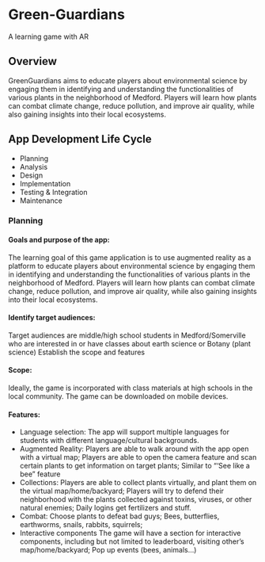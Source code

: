 # Green-Guardians
A learning game with AR

## Overview
GreenGuardians aims to educate players about environmental science by engaging them in identifying and understanding the functionalities of various plants in the neighborhood of Medford. Players will learn how plants can combat climate change, reduce pollution, and improve air quality, while also gaining insights into their local ecosystems.

## App Development Life Cycle 
- Planning
- Analysis
- Design
- Implementation
- Testing & Integration
- Maintenance

### Planning

#### Goals and purpose of the app:
The learning goal of this game application is to use augmented reality as a platform to educate players about environmental science by engaging them in identifying and understanding the functionalities of various plants in the neighborhood of Medford. Players will learn how plants can combat climate change, reduce pollution, and improve air quality, while also gaining insights into their local ecosystems.

#### Identify target audiences:
Target audiences are middle/high school students in Medford/Somerville who are interested in or have classes about earth science or Botany (plant science)
Establish the scope and features

#### Scope:
Ideally, the game is incorporated with class materials at high schools in the local community. 
The game can be downloaded on mobile devices.

#### Features:
- Language selection: The app will support multiple languages for students with different language/cultural backgrounds. 
- Augmented Reality: Players are able to walk around with the app open with a virtual map; Players are able to open the camera feature and scan certain plants to get information on target plants; Similar to “‘See like a bee” feature
- Collections: Players are able to collect plants virtually, and plant them on the virtual map/home/backyard; Players will try to defend their neighborhood with the plants collected against toxins, viruses, or other natural enemies; Daily logins get fertilizers and stuff.
- Combat: Choose plants to defeat bad guys; Bees, butterflies, earthworms, snails, rabbits, squirrels; 
- Interactive components
The game will have a section for interactive components, including but not limited to leaderboard, visiting other’s map/home/backyard; Pop up events (bees, animals…)
